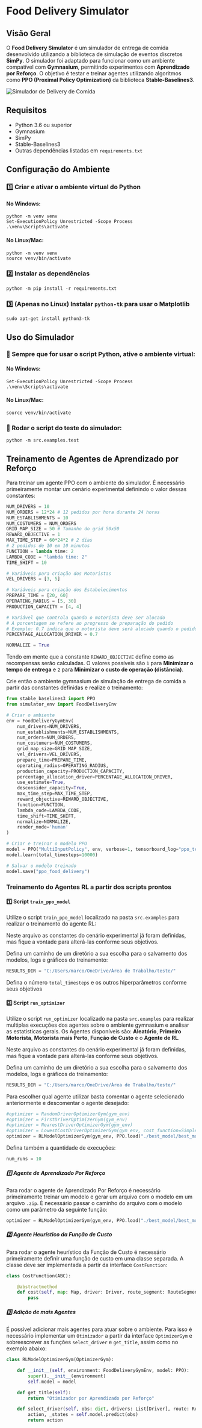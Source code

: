 # Food Delivery Simulator

## Visão Geral

O **Food Delivery Simulator** é um simulador de entrega de comida desenvolvido utilizando a biblioteca de simulação de eventos discretos **SimPy**. O simulador foi adaptado para funcionar como um ambiente compatível com **Gymnasium**, permitindo experimentos com **Aprendizado por Reforço**. O objetivo é testar e treinar agentes utilizando algoritmos como **PPO (Proximal Policy Optimization)** da biblioteca **Stable-Baselines3**.

![Simulador de Delivery de Comida](simulator.gif)

## Requisitos

- Python 3.6 ou superior
- Gymnasium
- SimPy
- Stable-Baselines3
- Outras dependências listadas em `requirements.txt`

## Configuração do Ambiente

### 1️⃣ Criar e ativar o ambiente virtual do Python

#### No Windows:
```shell
python -m venv venv
Set-ExecutionPolicy Unrestricted -Scope Process
.\venv\Scripts\activate
```

#### No Linux/Mac:
```shell
python -m venv venv
source venv/bin/activate
```

### 2️⃣ Instalar as dependências
```shell
python -m pip install -r requirements.txt
```

### 3️⃣ (Apenas no Linux) Instalar `python-tk` para usar o Matplotlib
```shell
sudo apt-get install python3-tk
```

## Uso do Simulador

### 🔹 Sempre que for usar o script Python, ative o ambiente virtual:

#### No Windows:
```shell
Set-ExecutionPolicy Unrestricted -Scope Process
.\venv\Scripts\activate
```

#### No Linux/Mac:
```shell
source venv/bin/activate
```

### 🔹 Rodar o script do teste do simulador:
```shell
python -m src.examples.test
```

## Treinamento de Agentes de Aprendizado por Reforço

Para treinar um agente PPO com o ambiente do simulador. É necessário primeiramente montar um cenário experimental definindo o valor dessas constantes:

```python
NUM_DRIVERS = 10
NUM_ORDERS = 12*24 # 12 pedidos por hora durante 24 horas
NUM_ESTABLISHMENTS = 10
NUM_COSTUMERS = NUM_ORDERS
GRID_MAP_SIZE = 50 # Tamanho do grid 50x50
REWARD_OBJECTIVE = 1
MAX_TIME_STEP = 60*24*2 # 2 dias
# 2 pedidos de 10 em 10 minutos
FUNCTION = lambda time: 2
LAMBDA_CODE = "lambda time: 2"
TIME_SHIFT = 10

# Variáveis para criação dos Motoristas
VEL_DRIVERS = [3, 5]

# Variáveis para criação dos Estabelecimentos
PREPARE_TIME = [20, 60]
OPERATING_RADIUS = [5, 30]
PRODUCTION_CAPACITY = [4, 4]

# Variável que controla quando o motorista deve ser alocado
# A porcentagem se refere ao progresso de preparação do pedido
# Exemplo: 0.7 indica que o motorista deve será alocado quando o pedido estiver 70% pronto
PERCENTAGE_ALLOCATION_DRIVER = 0.7

NORMALIZE = True
```

Tendo em mente que a constante `REWARD_OBJECTIVE` define como as recompensas serão calculadas. O valores possíveis são `1` para **Minimizar o tempo de entrega** e `2` para **Minimizar o custo de operação (distância)**.

Crie então o ambiente gymnasium de simulação de entrega de comida a partir das constantes definidas e realize o treinamento:


```python
from stable_baselines3 import PPO
from simulator_env import FoodDeliveryEnv

# Criar o ambiente
env = FoodDeliveryGymEnv(
    num_drivers=NUM_DRIVERS,
    num_establishments=NUM_ESTABLISHMENTS,
    num_orders=NUM_ORDERS,
    num_costumers=NUM_COSTUMERS,
    grid_map_size=GRID_MAP_SIZE,
    vel_drivers=VEL_DRIVERS,
    prepare_time=PREPARE_TIME,
    operating_radius=OPERATING_RADIUS,
    production_capacity=PRODUCTION_CAPACITY,
    percentage_allocation_driver=PERCENTAGE_ALLOCATION_DRIVER,
    use_estimate=True,
    desconsider_capacity=True,
    max_time_step=MAX_TIME_STEP,
    reward_objective=REWARD_OBJECTIVE,
    function=FUNCTION,
    lambda_code=LAMBDA_CODE,
    time_shift=TIME_SHIFT,
    normalize=NORMALIZE,
    render_mode='human'
)

# Criar e treinar o modelo PPO
model = PPO("MultiInputPolicy", env, verbose=1, tensorboard_log="ppo_tensorboard/")
model.learn(total_timesteps=10000)

# Salvar o modelo treinado
model.save("ppo_food_delivery")
```

### Treinamento do Agentes RL a partir dos scripts prontos

#### 1️⃣ Script `train_ppo_model`
Utilize o script `train_ppo_model` localizado na pasta `src.examples` para realizar o treinamento do agente RL:

Neste arquivo as constantes do cenário experimental já foram definidas, mas fique a vontade para alterá-las conforme seus objetivos.

Defina um caminho de um diretório a sua escolha para o salvamento dos modelos, logs e gráficos do treinamento:

```python
RESULTS_DIR = "C:/Users/marco/OneDrive/Área de Trabalho/teste/"
```

Defina o número `total_timesteps` e os outros hiperparâmetros conforme seus objetivos

#### 2️⃣ Script `run_optimizer`

Utilize o script `run_optimizer` localizado na pasta `src.examples` para realizar multiplas execuções dos agentes sobre o ambiente gymnasium e analisar as estatisticas gerais. Os Agentes disponíveis são: **Aleatório**, **Primeiro Motorista**, **Motorista mais Perto**, **Função de Custo** e o **Agente de RL**.

Neste arquivo as constantes do cenário experimental já foram definidas, mas fique a vontade para alterá-las conforme seus objetivos.

Defina um caminho de um diretório a sua escolha para o salvamento dos modelos, logs e gráficos do treinamento:

```python
RESULTS_DIR = "C:/Users/marco/OneDrive/Área de Trabalho/teste/"
```

Para escolher qual agente utilizar basta comentar o agente selecionado anteriormente e descomentar o agente desejado:

```python
#optimizer = RandomDriverOptimizerGym(gym_env)
#optimizer = FirstDriverOptimizerGym(gym_env)
#optimizer = NearestDriverOptimizerGym(gym_env)
#optimizer = LowestCostDriverOptimizerGym(gym_env, cost_function=SimpleCostFunction())
optimizer = RLModelOptimizerGym(gym_env, PPO.load("./best_model/best_model_6000000.zip"))
```

Defina também a quantidade de execuções:

```python
num_runs = 10
```

##### 1️⃣ Agente de Aprendizado Por Reforço

Para rodar o agente de Aprendizado Por Reforço é necessário primeiramente treinar um modelo e gerar um arquivo com o modelo em um arquivo `.zip`. É necessário passar o caminho do arquivo com o modelo como um parâmetro da seguinte função:

```python
optimizer = RLModelOptimizerGym(gym_env, PPO.load("./best_model/best_model_6000000.zip"))
```

##### 2️⃣ Agente Heurístico da Função de Custo

Para rodar o agente heurístico da Função de Custo é necessário primeiramente definir uma função de custo em uma classe separada. A classe deve ser implementada a partir da interface `CostFunction`:

```python
class CostFunction(ABC):

    @abstractmethod
    def cost(self, map: Map, driver: Driver, route_segment: RouteSegment) -> Number:
        pass
```

##### 3️⃣ Adição de mais Agentes

É possível adicionar mais agentes para atuar sobre o ambiente. Para isso é necessário implementar um `Otimizador` a partir da interface `OptimizerGym` e sobreescrever as funções `select_driver` e `get_title`, assim como no exemplo abaixo:

```python
class RLModelOptimizerGym(OptimizerGym):

    def __init__(self, environment: FoodDeliveryGymEnv, model: PPO):
        super().__init__(environment)
        self.model = model

    def get_title(self):
        return "Otimizador por Aprendizado por Reforço"

    def select_driver(self, obs: dict, drivers: List[Driver], route: Route):
        action, _states = self.model.predict(obs)
        return action
```